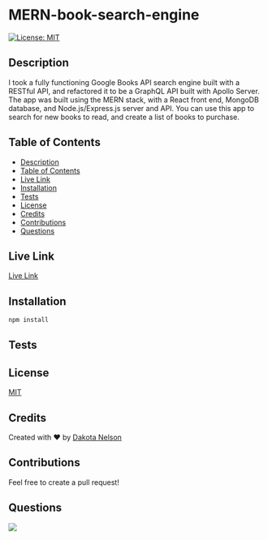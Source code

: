 # MERN-book-search-engine

[![License: MIT](https://img.shields.io/badge/License-MIT-yellow.svg)](https://opensource.org/licenses/MIT)

## Description

I took a fully functioning Google Books API search engine built with a RESTful API, and refactored it to be a GraphQL API built with Apollo Server. The app was built using the MERN stack, with a React front end, MongoDB database, and Node.js/Express.js server and API. You can use this app to search for new books to read, and create a list of books to purchase.

## Table of Contents

  - [Description](#description)
  - [Table of Contents](#table-of-contents)
  - [Live Link](#live-link)
  - [Installation](#installation)
  - [Tests](#tests)
  - [License](#license)
  - [Credits](#credits)
  - [Contributions](#contributions)
  - [Questions](#questions)

## Live Link

[Live Link]()

## Installation

```bash
npm install
```

## Tests

## License

[MIT](https://opensource.org/licenses/MIT)

## Credits

Created with ❤️ by [Dakota Nelson](https://github.com/kotalilyy)

## Contributions

Feel free to create a pull request!

## Questions

<a href="mailto:kotalilyy@gmail.com?"><img src="https://img.shields.io/badge/gmail-%23DD0031.svg?&style=for-the-badge&logo=gmail&logoColor=white"/></a>

